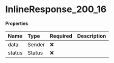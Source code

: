# InlineResponse_200_16

**Properties**

| Name   | Type   | Required | Description |
| :----- | :----- | :------- | :---------- |
| data   | Sender | ❌       |             |
| status | Status | ❌       |             |
